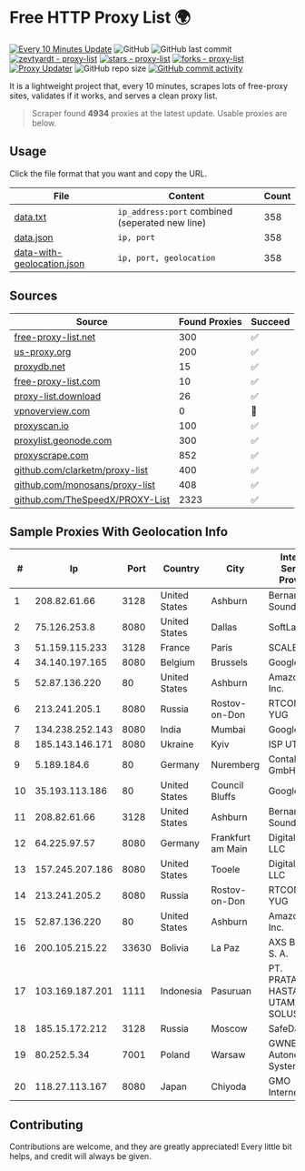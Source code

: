 
# Free HTTP Proxy List 🌍

[![Every 10 Minutes Update](https://github.com/mertguvencli/http-proxy-list/actions/workflows/main.yml/badge.svg?branch=main)](https://github.com/mertguvencli/http-proxy-list/actions/workflows/main.yml)
![GitHub](https://img.shields.io/github/license/mertguvencli/http-proxy-list)
![GitHub last commit](https://img.shields.io/github/last-commit/mertguvencli/http-proxy-list)
[![zevtyardt - proxy-list](https://img.shields.io/static/v1?label=zevtyardt&message=proxy-list&color=blue&logo=github)](https://github.com/zevtyardt/proxy-list "Go to GitHub repo")
[![stars - proxy-list](https://img.shields.io/github/stars/zevtyardt/proxy-list?style=social)](https://github.com/zevtyardt/proxy-list)
[![forks - proxy-list](https://img.shields.io/github/forks/zevtyardt/proxy-list?style=social)](https://github.com/zevtyardt/proxy-list)
[![Proxy Updater](https://github.com/zevtyardt/proxy-list/workflows/Proxy%20Updater/badge.svg)](https://github.com/zevtyardt/proxy-list/actions?query=workflow:"Proxy+Updater")
![GitHub repo size](https://img.shields.io/github/repo-size/zevtyardt/proxy-list)
[![GitHub commit activity](https://img.shields.io/github/commit-activity/m/zevtyardt/proxy-list?logo=commits)](https://github.com/zevtyardt/proxy-list/commits/main)

It is a lightweight project that, every 10 minutes, scrapes lots of free-proxy sites, validates if it works, and serves a clean proxy list.

> Scraper found **4934** proxies at the latest update. Usable proxies are below.

## Usage

Click the file format that you want and copy the URL.

|File|Content|Count|
|----|-------|-----|
|[data.txt](https://raw.githubusercontent.com/mertguvencli/http-proxy-list/main/proxy-list/data.txt)|`ip_address:port` combined (seperated new line)|358|
|[data.json](https://raw.githubusercontent.com/mertguvencli/http-proxy-list/main/proxy-list/data.json)|`ip, port`|358|
|[data-with-geolocation.json](https://raw.githubusercontent.com/mertguvencli/http-proxy-list/main/proxy-list/data-with-geolocation.json)|`ip, port, geolocation`|358|

## Sources

|Source|Found Proxies|Succeed|
|------|-------------|-------|
|[free-proxy-list.net](https://free-proxy-list.net)|300|✅|
|[us-proxy.org](https://www.us-proxy.org)|200|✅|
|[proxydb.net](http://proxydb.net)|15|✅|
|[free-proxy-list.com](https://free-proxy-list.com/?page=&port=&type%5B%5D=http&type%5B%5D=https&up_time=0&search=Search)|10|✅|
|[proxy-list.download](https://www.proxy-list.download/HTTP)|26|✅|
|[vpnoverview.com](https://vpnoverview.com/privacy/anonymous-browsing/free-proxy-servers)|0|🚫|
|[proxyscan.io](https://www.proxyscan.io)|100|✅|
|[proxylist.geonode.com](https://proxylist.geonode.com/api/proxy-list?limit=300&page=1&sort_by=lastChecked&sort_type=desc&protocols=http,https)|300|✅|
|[proxyscrape.com](https://api.proxyscrape.com/v2/?request=displayproxies&protocol=http&timeout=10000&country=all&ssl=all&anonymity=all)|852|✅|
|[github.com/clarketm/proxy-list](https://raw.githubusercontent.com/clarketm/proxy-list/master/proxy-list-raw.txt)|400|✅|
|[github.com/monosans/proxy-list](https://raw.githubusercontent.com/monosans/proxy-list/main/proxies/http.txt)|408|✅|
|[github.com/TheSpeedX/PROXY-List](https://raw.githubusercontent.com/TheSpeedX/PROXY-List/master/http.txt)|2323|✅|


## Sample Proxies With Geolocation Info

|#|Ip|Port|Country|City|Internet Service Provider|
|-|--|----|-------|----|-------------------------|
|1|208.82.61.66|3128|United States|Ashburn|Bernardi Sounds|
|2|75.126.253.8|8080|United States|Dallas|SoftLayer|
|3|51.159.115.233|3128|France|Paris|SCALEWAY|
|4|34.140.197.165|8080|Belgium|Brussels|Google LLC|
|5|52.87.136.220|80|United States|Ashburn|Amazon.com, Inc.|
|6|213.241.205.1|8080|Russia|Rostov-on-Don|RTCOMM-YUG|
|7|134.238.252.143|8080|India|Mumbai|Google LLC|
|8|185.143.146.171|8080|Ukraine|Kyiv|ISP UTELS|
|9|5.189.184.6|80|Germany|Nuremberg|Contabo GmbH|
|10|35.193.113.186|80|United States|Council Bluffs|Google LLC|
|11|208.82.61.66|3128|United States|Ashburn|Bernardi Sounds|
|12|64.225.97.57|8080|Germany|Frankfurt am Main|DigitalOcean, LLC|
|13|157.245.207.186|8080|United States|Tooele|DigitalOcean, LLC|
|14|213.241.205.2|8080|Russia|Rostov-on-Don|RTCOMM-YUG|
|15|52.87.136.220|80|United States|Ashburn|Amazon.com, Inc.|
|16|200.105.215.22|33630|Bolivia|La Paz|AXS Bolivia S. A.|
|17|103.169.187.201|1111|Indonesia|Pasuruan|PT. PRATAMA HASTA UTAMA SOLUSINDO|
|18|185.15.172.212|3128|Russia|Moscow|SafeData LLC|
|19|80.252.5.34|7001|Poland|Warsaw|GWNET Autonomus System|
|20|118.27.113.167|8080|Japan|Chiyoda|GMO Internet, Inc.|



## Contributing

Contributions are welcome, and they are greatly appreciated! Every
little bit helps, and credit will always be given.

